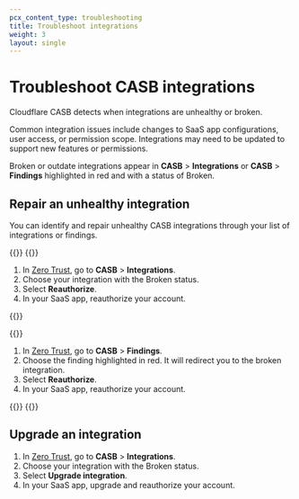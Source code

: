 ```yaml
---
pcx_content_type: troubleshooting
title: Troubleshoot integrations
weight: 3
layout: single
---
```


# Troubleshoot CASB integrations

Cloudflare CASB detects when integrations are unhealthy or broken.

Common integration issues include changes to SaaS app configurations, user access, or permission scope. Integrations may need to be updated to support new features or permissions.

Broken or outdate integrations appear in **CASB** > **Integrations** or **CASB** > **Findings** highlighted in red and with a status of Broken.

## Repair an unhealthy integration

You can identify and repair unhealthy CASB integrations through your list of integrations or findings.

{{<tabs labels="Integrations | Findings">}}
{{<tab label="integrations" no-code="true">}}

1. In [Zero Trust](https://one.dash.cloudflare.com/), go to **CASB** > **Integrations**.
2. Choose your integration with the Broken status.
3. Select **Reauthorize**.
4. In your SaaS app, reauthorize your account.

{{</tab>}}

{{<tab label="findings" no-code="true">}}

1. In [Zero Trust](https://one.dash.cloudflare.com/), go to **CASB** > **Findings**.
2. Choose the finding highlighted in red. It will redirect you to the broken integration.
3. Select **Reauthorize**.
4. In your SaaS app, reauthorize your account.

{{</tab>}}
{{</tabs>}}

## Upgrade an integration

1. In [Zero Trust](https://one.dash.cloudflare.com/), go to **CASB** > **Integrations**.
2. Choose your integration with the Broken status.
3. Select **Upgrade integration**.
4. In your SaaS app, upgrade and reauthorize your account.
